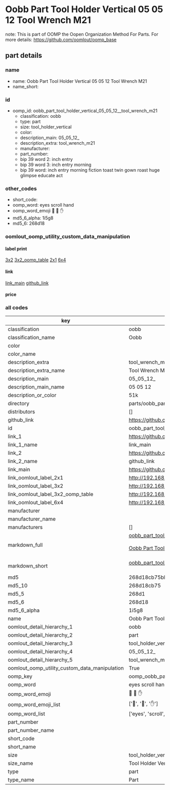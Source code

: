 # Oobb Part Tool Holder Vertical 05 05 12  Tool Wrench M21  

note: This is part of OOMP the Oopen Organization Method For Parts. For more details: https://github.com/oomlout/oomp_base

##  part details





### name
* name: Oobb Part Tool Holder Vertical 05 05 12  Tool Wrench M21
* name_short: 
### id
* oomp_id: oobb_part_tool_holder_vertical_05_05_12__tool_wrench_m21
  * classification: oobb
  * type: part
  * size: tool_holder_vertical
  * color: 
  * description_main: 05_05_12_
  * description_extra: tool_wrench_m21
  * manufacturer: 
  * part_number: 
  * bip 39 word 2: inch entry
  * bip 39 word 3: inch entry morning
  * bip 39 word: inch entry morning fiction toast twin gown roast huge glimpse educate act

### other_codes
* short_code: 
* oomp_word: eyes scroll hand
* oomp_word_emoji :eyes: :scroll: :hand:
* md5_6_alpha: 1i5g8
* md5_6: 268d18






### oomlout_oomp_utility_custom_data_manipulation
#### label print
[3x2](http://192.168.1.245:1112/?label=oomp%201i5g8)
[3x2_oomp_table](http://192.168.1.107:1112/?label=oomp%201i5g8)
[2x1](http://192.168.1.242:1112/?label=oomp%201i5g8)
[6x4](http://192.168.1.55:1112/?label=oomp%201i5g8)    

#### link

[link_main](https://github.com/oomlout/oomlout_oomp_current_version_messy/tree/main/parts/oobb_part_tool_holder_vertical_05_05_12__tool_wrench_m21) [github_link](https://github.com/oomlout/oomlout_oomp_part_src/tree/main/parts/oobb_part_tool_holder_vertical_05_05_12__tool_wrench_m21)                             

#### price







### all codes 
| key | value |  
| --- | --- |  
| classification | oobb |  
| classification_name | Oobb |  
| color |  |  
| color_name |  |  
| description_extra | tool_wrench_m21 |  
| description_extra_name | Tool Wrench M21 |  
| description_main | 05_05_12_ |  
| description_main_name | 05 05 12  |  
| description_or_color | 51k |  
| directory | parts/oobb_part_tool_holder_vertical_05_05_12__tool_wrench_m21 |  
| distributors | [] |  
| github_link | https://github.com/oomlout/oomlout_oomp_part_src/tree/main/parts/oobb_part_tool_holder_vertical_05_05_12__tool_wrench_m21 |  
| id | oobb_part_tool_holder_vertical_05_05_12__tool_wrench_m21 |  
| link_1 | https://github.com/oomlout/oomlout_oomp_current_version_messy/tree/main/parts/oobb_part_tool_holder_vertical_05_05_12__tool_wrench_m21 |  
| link_1_name | link_main |  
| link_2 | https://github.com/oomlout/oomlout_oomp_part_src/tree/main/parts/oobb_part_tool_holder_vertical_05_05_12__tool_wrench_m21 |  
| link_2_name | github_link |  
| link_main | https://github.com/oomlout/oomlout_oomp_current_version_messy/tree/main/parts/oobb_part_tool_holder_vertical_05_05_12__tool_wrench_m21 |  
| link_oomlout_label_2x1 | http://192.168.1.242:1112/?label=oomp%201i5g8 |  
| link_oomlout_label_3x2 | http://192.168.1.245:1112/?label=oomp%201i5g8 |  
| link_oomlout_label_3x2_oomp_table | http://192.168.1.107:1112/?label=oomp%201i5g8 |  
| link_oomlout_label_6x4 | http://192.168.1.55:1112/?label=oomp%201i5g8 |  
| manufacturer |  |  
| manufacturer_name |  |  
| manufacturers | [] |  
| markdown_full | [oobb_part_tool_holder_vertical_05_05_12__tool_wrench_m21](https://github.com/oomlout/oomlout_oomp_current_version_messy/tree/main/parts/oobb_part_tool_holder_vertical_05_05_12__tool_wrench_m21)<br>[](https://github.com/oomlout/oomlout_oomp_current_version_messy/tree/main/parts/oobb_part_tool_holder_vertical_05_05_12__tool_wrench_m21)<br>[Oobb Part Tool Holder Vertical 05 05 12  Tool Wrench M21](https://github.com/oomlout/oomlout_oomp_current_version_messy/tree/main/parts/oobb_part_tool_holder_vertical_05_05_12__tool_wrench_m21)<br><br> |  
| markdown_short | [oobb_part_tool_holder_vertical_05_05_12__tool_wrench_m21](https://github.com/oomlout/oomlout_oomp_current_version_messy/tree/main/parts/oobb_part_tool_holder_vertical_05_05_12__tool_wrench_m21)<br><br> |  
| md5 | 268d18cb75bb0ca7adf1855d1fd2eb92 |  
| md5_10 | 268d18cb75 |  
| md5_5 | 268d1 |  
| md5_6 | 268d18 |  
| md5_6_alpha | 1i5g8 |  
| name | Oobb Part Tool Holder Vertical 05 05 12  Tool Wrench M21 |  
| oomlout_detail_hierarchy_1 | oobb |  
| oomlout_detail_hierarchy_2 | part |  
| oomlout_detail_hierarchy_3 | tool_holder_vertical |  
| oomlout_detail_hierarchy_4 | 05_05_12_ |  
| oomlout_detail_hierarchy_5 | tool_wrench_m21 |  
| oomlout_oomp_utility_custom_data_manipulation | True |  
| oomp_key | oomp_oobb_part_tool_holder_vertical_05_05_12__tool_wrench_m21 |  
| oomp_word | eyes scroll hand |  
| oomp_word_emoji | :eyes: :scroll: :hand: |  
| oomp_word_emoji_list | [':eyes:', ':scroll:', ':hand:'] |  
| oomp_word_list | ['eyes', 'scroll', 'hand'] |  
| part_number |  |  
| part_number_name |  |  
| short_code |  |  
| short_name |  |  
| size | tool_holder_vertical |  
| size_name | Tool Holder Vertical |  
| type | part |  
| type_name | Part |  
